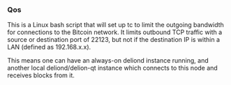 ### Qos ###

This is a Linux bash script that will set up tc to limit the outgoing bandwidth for connections to the Bitcoin network. It limits outbound TCP traffic with a source or destination port of 22123, but not if the destination IP is within a LAN (defined as 192.168.x.x).

This means one can have an always-on deliond instance running, and another local deliond/delion-qt instance which connects to this node and receives blocks from it.
